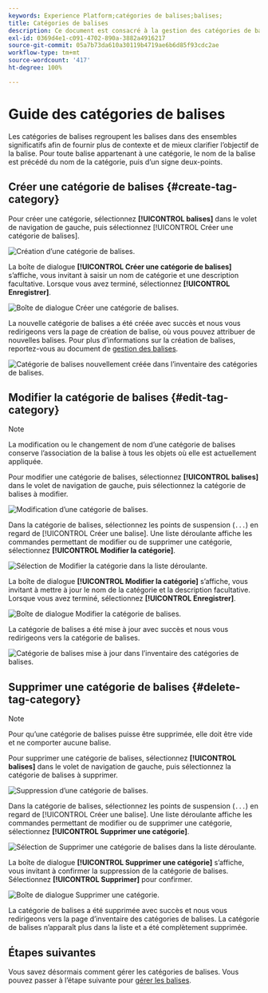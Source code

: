 ```yaml
---
keywords: Experience Platform;catégories de balises;balises;
title: Catégories de balises
description: Ce document est consacré à la gestion des catégories de balises unifiées dans Adobe Experience Cloud.
exl-id: 0369d4e1-c091-4702-890a-3882a4916217
source-git-commit: 05a7b73da610a30119b4719ae6b6d85f93cdc2ae
workflow-type: tm+mt
source-wordcount: '417'
ht-degree: 100%

---
```


# Guide des catégories de balises

Les catégories de balises regroupent les balises dans des ensembles significatifs afin de fournir plus de contexte et de mieux clarifier l’objectif de la balise. Pour toute balise appartenant à une catégorie, le nom de la balise est précédé du nom de la catégorie, puis d’un signe deux-points.

## Créer une catégorie de balises {#create-tag-category}

Pour créer une catégorie, sélectionnez **[!UICONTROL balises]** dans le volet de navigation de gauche, puis sélectionnez [!UICONTROL Créer une catégorie de balises].

![Création d’une catégorie de balises.](./images/create-tag-category.png)

La boîte de dialogue **[!UICONTROL Créer une catégorie de balises]** s’affiche, vous invitant à saisir un nom de catégorie et une description facultative. Lorsque vous avez terminé, sélectionnez **[!UICONTROL Enregistrer]**.

![Boîte de dialogue Créer une catégorie de balises.](./images/create-tag-category-dialog.png)

La nouvelle catégorie de balises a été créée avec succès et nous vous redirigeons vers la page de création de balise, où vous pouvez attribuer de nouvelles balises. Pour plus d’informations sur la création de balises, reportez-vous au document de [gestion des balises](./managing-tags.md#create-a-tag-create-tag).

![Catégorie de balises nouvellement créée dans l’inventaire des catégories de balises.](./images/new-tag-cateogry-listed.png)

## Modifier la catégorie de balises {#edit-tag-category}

>[!NOTE]
>
>La modification ou le changement de nom d’une catégorie de balises conserve l’association de la balise à tous les objets où elle est actuellement appliquée.

Pour modifier une catégorie de balises, sélectionnez **[!UICONTROL balises]** dans le volet de navigation de gauche, puis sélectionnez la catégorie de balises à modifier.

![Modification d’une catégorie de balises.](./images/edit-tag-category.png)

Dans la catégorie de balises, sélectionnez les points de suspension (`...`) en regard de [!UICONTROL Créer une balise]. Une liste déroulante affiche les commandes permettant de modifier ou de supprimer une catégorie, sélectionnez **[!UICONTROL Modifier la catégorie]**.

![Sélection de Modifier la catégorie dans la liste déroulante.](./images/select-edit-tag-category.png)

La boîte de dialogue **[!UICONTROL Modifier la catégorie]** s’affiche, vous invitant à mettre à jour le nom de la catégorie et la description facultative. Lorsque vous avez terminé, sélectionnez **[!UICONTROL Enregistrer]**.

![Boîte de dialogue Modifier la catégorie de balises.](./images/edit-category-dialog.png)

La catégorie de balises a été mise à jour avec succès et nous vous redirigeons vers la catégorie de balises.

![Catégorie de balises mise à jour dans l’inventaire des catégories de balises.](./images/updated-tag-category.png)

## Supprimer une catégorie de balises {#delete-tag-category}

>[!NOTE]
>
>Pour qu’une catégorie de balises puisse être supprimée, elle doit être vide et ne comporter aucune balise.

Pour supprimer une catégorie de balises, sélectionnez **[!UICONTROL balises]** dans le volet de navigation de gauche, puis sélectionnez la catégorie de balises à supprimer.

![Suppression d’une catégorie de balises.](./images/edit-tag-category.png)

Dans la catégorie de balises, sélectionnez les points de suspension (`...`) en regard de [!UICONTROL Créer une balise]. Une liste déroulante affiche les commandes permettant de modifier ou de supprimer une catégorie, sélectionnez **[!UICONTROL Supprimer une catégorie]**.

![Sélection de Supprimer une catégorie de balises dans la liste déroulante.](./images/select-delete-tag-category.png)

La boîte de dialogue **[!UICONTROL Supprimer une catégorie]** s’affiche, vous invitant à confirmer la suppression de la catégorie de balises. Sélectionnez **[!UICONTROL Supprimer]** pour confirmer.

![Boîte de dialogue Supprimer une catégorie.](./images/delete-category-dialog.png)

La catégorie de balises a été supprimée avec succès et nous vous redirigeons vers la page d’inventaire des catégories de balises. La catégorie de balises n’apparaît plus dans la liste et a été complètement supprimée.

## Étapes suivantes

Vous savez désormais comment gérer les catégories de balises. Vous pouvez passer à l’étape suivante pour [gérer les balises](./managing-tags.md).
